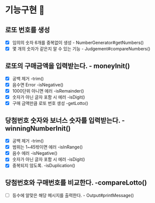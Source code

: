 # 기능구현 🎯

## 로또 번호를 생성

- [x] 임의의 숫자 6개를 중복없이 생성 - NumberGenerator#getNumbers()
- [x] 몇 개의 숫자가 같은지 알 수 있는 기능 - Judgement#compareNumbers()

## 로또의 구매금액을 입력받는다. - moneyInit()
- [x] 공백 제거 -trim()
- [x] 음수면 Error -isNegative()
- [x] 1000단위 아니면 에러 -isRemainder()
- [x] 숫자가 아닌 글자 포함 시 에러 -isDigit()
- [x] 구매 금액만큼 로또 번호 생성 -getLotto()

## 당첨번호 숫자와 보너스 숫자를 입력받는다. -winningNumberInit()
- [x] 공백 제거 -trim()
- [x] 범위는 1~45밖이면 에러 -isInRange()
- [x] 음수 에러 -isNegative()
- [x] 숫자가 아닌 글자 포함 시 에러 -isDigit()
- [x] 중복되지 않도록. -isDuplication()

## 당첨번호와 구매번호를 비교한다. -compareLotto()
- [ ] 등수에 알맞은 해당 메시지를 출력한다. -  Output#printMessage()